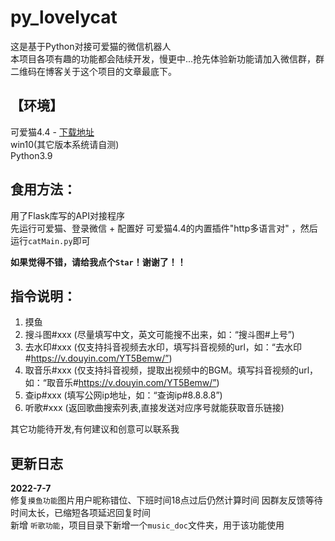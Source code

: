 # py_lovelycat
这是基于Python对接可爱猫的微信机器人  
本项目各项有趣的功能都会陆续开发，慢更中...抢先体验新功能请加入微信群，群二维码在博客关于这个项目的文章最底下。
  
  
## 【环境】  
可爱猫4.4 - [下载地址][1]  
win10(其它版本系统请自测)  
Python3.9  
  
## 食用方法：
用了Flask库写的API对接程序  
先运行可爱猫、登录微信 + 配置好 可爱猫4.4的内置插件"http多语言对" ，然后运行`catMain.py`即可  
  
  
**如果觉得不错，请给我点个`Star`！谢谢了！！**  

## 指令说明：
1.  摸鱼  
2.  搜斗图#xxx (尽量填写中文，英文可能搜不出来，如：“搜斗图#上号”)  
3.  去水印#xxx (仅支持抖音视频去水印，填写抖音视频的url，如：“去水印#https://v.douyin.com/YT5Bemw/”)  
4.  取音乐#xxx (仅支持抖音视频，提取出视频中的BGM。填写抖音视频的url，如：“取音乐#https://v.douyin.com/YT5Bemw/”)  
5.  查ip#xxx (填写公网ip地址，如：“查询ip#8.8.8.8”)  
6.  听歌#xxx (返回歌曲搜索列表,直接发送对应序号就能获取音乐链接)  
  
其它功能待开发,有何建议和创意可以联系我


## 更新日志
**2022-7-7**  
修复`摸鱼功能`图片用户昵称错位、下班时间18点过后仍然计算时间
因群友反馈等待时间太长，已缩短各项延迟回复时间  
新增 `听歌功能`，项目目录下新增一个`music_doc`文件夹，用于该功能使用 

  
  
[1]:https://github.com/huijiblog/py_lovelycat/blob/main/%E5%8F%AF%E7%88%B1%E7%8C%AB4.4.1%E5%90%AB%E5%BC%80%E5%8F%91%E5%8C%85(%E5%AF%86%E7%A0%81169).zip
